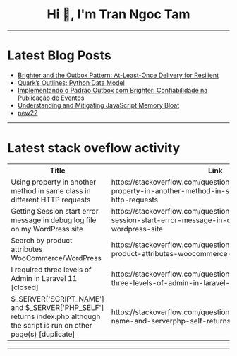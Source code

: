 <h1 align="center">Hi 👋, I'm Tran Ngoc Tam</h1>

---

# Latest Blog Posts 
<!-- BLOG-POST-LIST:START -->
- [Brighter and the Outbox Pattern: At-Least-Once Delivery for Resilient](https://dev.to/actor-dev/outbox-pattern-86l)
- [Quark’s Outlines: Python Data Model](https://dev.to/mike-vincent/quarks-outlines-python-data-model-5373)
- [Implementando o Padrão Outbox com Brighter: Confiabilidade na Publicação de Eventos](https://dev.to/actor-dev/implementando-o-padrao-outbox-com-brighter-confiabilidade-na-publicacao-de-eventos-2k5j)
- [Understanding and Mitigating JavaScript Memory Bloat](https://dev.to/omriluz1/understanding-and-mitigating-javascript-memory-bloat-2kn4)
- [new22](https://dev.to/armaankhan8270/new22-49io)
<!-- BLOG-POST-LIST:END -->

---

# Latest stack oveflow activity
<table>
  <tr><th>Title</th><th>Link</th></tr>
  <!-- STACKOVERFLOW:START --><tr><td>Using property in another method in same class in different HTTP requests</td><td>https://stackoverflow.com/questions/79638401/using-property-in-another-method-in-same-class-in-different-http-requests</td></tr><tr><td>Getting Session start error message in debug log file on my WordPress site</td><td>https://stackoverflow.com/questions/79638276/getting-session-start-error-message-in-debug-log-file-on-my-wordpress-site</td></tr><tr><td>Search by product attributes WooCommerce/WordPress</td><td>https://stackoverflow.com/questions/79638162/search-by-product-attributes-woocommerce-wordpress</td></tr><tr><td>I required three levels of Admin in Laravel 11 [closed]</td><td>https://stackoverflow.com/questions/79637929/i-required-three-levels-of-admin-in-laravel-11</td></tr><tr><td>$_SERVER[&#39;SCRIPT_NAME&#39;] and $_SERVER[&#39;PHP_SELF&#39;] returns index.php although the script is run on other page&lpar;s&rpar; [duplicate]</td><td>https://stackoverflow.com/questions/79637734/serverscript-name-and-serverphp-self-returns-index-php-although-the</td></tr><!-- STACKOVERFLOW:END -->
</table>

---


